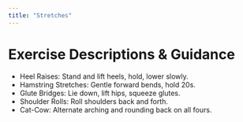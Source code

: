 ```yaml
---
title: "Stretches"
---
```


# Exercise Descriptions & Guidance

- Heel Raises: Stand and lift heels, hold, lower slowly.
- Hamstring Stretches: Gentle forward bends, hold 20s.
- Glute Bridges: Lie down, lift hips, squeeze glutes.
- Shoulder Rolls: Roll shoulders back and forth.
- Cat-Cow: Alternate arching and rounding back on all fours.
